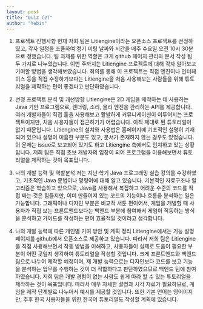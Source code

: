```yaml
---
layout: post
title: "Quiz (2)"
author: "Yebin"
---
```


1. 프로젝트 진행사항
현재 저희 팀은 Litiengine이라는 오픈소스 프로젝트를 선정하였고, 각자 일정을 조율하여 정기 미팅 날짜와 시간을 매주 수요일 오전 10시 30분으로 정했습니다. 팀 과제를 위한 역할은 크게 github 페이지 관리와 문서 작성 팀 두 가지로 나누었습니다. 이번 주까지는 Litiengine 프로젝트에 대해 각자 알아보고 기여할 방법을 생각해보았습니다. 회의를 통해 이 프로젝트는 직접 엔진이나 인터페이스 등을 직접 수정하기보다는 Litiengine을 처음 사용해보는 사람들을 위해 튜토리얼을 제작하는 편이 좋겠다고 판단하였습니다.

2. 선정 프로젝트 분석 및 개선방향
Litiengine은 2D 게임을 제작하는 데 사용하는 Java 기반 프로그램으로, 렌더링, 소리, 물리 엔진을 관리하는 API를 제공합니다. 여러 개발자들이 직접 툴을 사용해보고 활발하게 커뮤니케이션이 이루어지는 프로젝트이지만, 처음 사용자들이 접근하기가 어렵습니다. 아직 제대로 된 튜토리얼이 없기 때문입니다. Litiengine의 설치와 사용법은 홈페이지에 기초적인 설명이 기재되어 있으나 설명이 미흡한 부분도 있고, 문서가 존재하지 않는 경우도 있었습니다. 이 문제는 issue로 보고되어 있기도 하고 Litiengine 측에서도 인지하고 있는 상황입니다. 저희 팀은 직접 초보 개발자의 입장이 되어 프로그램을 이용해보면서 튜토리얼을 제작하는 것이 목표입니다.

3. 나의 개발 능력 및 역할분석
저는 지난 학기 Java 프로그래밍 실습 강의를 수강하였고, 기초적인 Java 문법이나 명령어에 대해 알고 있습니다. 기본적인 자료구조나 알고리즘은 학습하고 있으므로, Java를 사용해서 복잡하고 어려운 수준의 코드를 직접 짜는 것은 힘들지만, 이미 만들어져 있는 코드의 기능이나 흐름을 분석하는 일은 가능합니다.
그래픽이나 디자인 부분은 비교적 서툰 편이어서, 게임을 개발할 때 사용자가 직접 보는 프론트엔드보다는 백엔드 부분에 참여해서 게임이 작동하는 방식을 분석하고 가이드를 작성하는 편이 효율적일 것이라고 생각합니다. 

4. 나의 개발 능력에 따른 개인별 기여 방안 및 계획 정리
Litiengine에서는 기능 설명 페이지를 github에서 오픈소스로 제공하고 있습니다. 따라서 저희 팀은 Litiengine을 직접 사용해보면서 작동 방법을 이해하고, 사용자들이 실제로 도움이 필요한 부분이 어떤 곳일지 생각하여 튜토리얼을 작성할 것입니다. 크게 프론트엔드와 백엔드 팀으로 나누어 제작할 예정이며, 제 개발 능력으로는 디자인보다 코드를 보고 기능을 분석하는 업무를 수행하는 것이 더 적합하다고 판단하였으므로 백엔드 팀에 참여하였습니다.
저희 팀은 개발 경험이 없는 사람도 쉽게 따라 할 수 있는 튜토리얼을 제작하는 것이 목표입니다. 따라서 매우 자세한 설명과 시각 자료가 필요하므로, 게임을 제작 단계별로 나누어서 예시를 제공할 것입니다. 또한 기본 언어는 영어이지만, 추후 한국 사용자들을 위한 한국어 튜토리얼도 작성할 계획에 있습니다.
